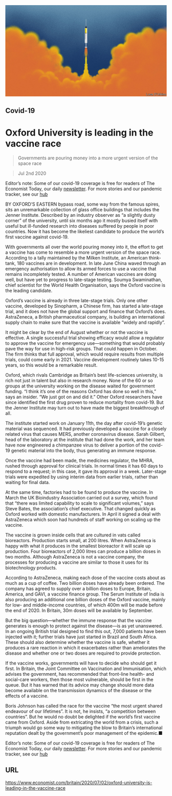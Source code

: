 ![](./images/20200704_BRD001_0.jpg)

## Covid-19

# Oxford University is leading in the vaccine race

> Governments are pouring money into a more urgent version of the space race

> Jul 2nd 2020

Editor’s note: Some of our covid-19 coverage is free for readers of The Economist Today, our daily [newsletter](https://www.economist.com/https://my.economist.com/user#newsletter). For more stories and our pandemic tracker, see our [hub](https://www.economist.com//news/2020/03/11/the-economists-coverage-of-the-coronavirus)

BY OXFORD’S EASTERN bypass road, some way from the famous spires, sits an unremarkable collection of glass office buildings that includes the Jenner Institute. Described by an industry observer as “a slightly dusty corner” of the university, until six months ago it mostly busied itself with useful but ill-funded research into diseases suffered by people in poor countries. Now it has become the likeliest candidate to produce the world’s first vaccine against covid-19.

With governments all over the world pouring money into it, the effort to get a vaccine has come to resemble a more urgent version of the space race. According to a tally maintained by the Milken Institute, an American think-tank, 180 vaccines are in development. In late June China waved through an emergency authorisation to allow its armed forces to use a vaccine that remains incompletely tested. A number of American vaccines are doing well, but have yet to progress to late-stage testing. Soumya Swaminathan, chief scientist for the World Health Organisation, says the Oxford vaccine is the leading candidate.

Oxford’s vaccine is already in three late-stage trials. Only one other vaccine, developed by Sinopharm, a Chinese firm, has started a late-stage trial, and it does not have the global support and finance that Oxford’s does. AstraZeneca, a British pharmaceutical company, is building an international supply chain to make sure that the vaccine is available “widely and rapidly”.

It might be clear by the end of August whether or not the vaccine is effective. A single successful trial showing efficacy would allow a regulator to approve the vaccine for emergency use—something that would probably pave the way for use in high-risk groups. That could happen in October. The firm thinks that full approval, which would require results from multiple trials, could come early in 2021. Vaccine development routinely takes 10-15 years, so this would be a remarkable result.

Oxford, which rivals Cambridge as Britain’s best life-sciences university, is rich not just in talent but also in research money. None of the 60 or so groups at the university working on the disease waited for government funding. “I think it’s one of the reasons Oxford has done so well in this,” says an insider. “We just got on and did it.” Other Oxford researchers have since identified the first drug proven to reduce mortality from covid-19. But the Jenner Institute may turn out to have made the biggest breakthrough of all.

The institute started work on January 11th, the day after covid-19’s genetic material was sequenced. It had previously developed a vaccine for a closely related virus that causes MERS, another coronavirus disease. Sarah Gilbert, head of the laboratory at the institute that had done the work, and her team have now engineered a chimpanzee virus to deliver a portion of the covid-19 genetic material into the body, thus generating an immune response.

Once the vaccine had been made, the medicines regulator, the MHRA, rushed through approval for clinical trials. In normal times it has 60 days to respond to a request; in this case, it gave its approval in a week. Later-stage trials were expedited by using interim data from earlier trials, rather than waiting for final data.

At the same time, factories had to be found to produce the vaccine. In March the UK Bioindustry Association carried out a survey, which found that “there was limited capability to scale to significant volumes,” says Steve Bates, the association’s chief executive. That changed quickly as Oxford worked with domestic manufacturers. In April it signed a deal with AstraZeneca which soon had hundreds of staff working on scaling up the vaccine.

The vaccine is grown inside cells that are cultured in vats called bioreactors. Production starts small, at 200 litres. When AstraZeneca is happy with what it produces in the smallest bioreactor it will scale up production. Four bioreactors of 2,000 litres can produce a billion doses in two months. Although AstraZeneca is not a vaccine company, the processes for producing a vaccine are similar to those it uses for its biotechnology products.

According to AstraZeneca, making each dose of the vaccine costs about as much as a cup of coffee. Two billion doses have already been ordered. The company has agreed to supply over a billion doses to Europe, Britain, America, and GAVI, a vaccine finance group. The Serum Institute of India is also producing an additional one billion doses of the Oxford vaccine, mainly for low- and middle-income countries, of which 400m will be made before the end of 2020. In Britain, 30m doses will be available by September.

But the big question—whether the immune response that the vaccine generates is enough to protect against the disease—is as yet unanswered. In an ongoing British trial designed to find this out, 7,000 patients have been injected with it; further trials have just started in Brazil and South Africa. These should also determine whether the vaccine is safe, whether it produces a rare reaction in which it exacerbates rather than ameliorates the disease and whether one or two doses are required to provide protection.

If the vaccine works, governments will have to decide who should get it first. In Britain, the Joint Committee on Vaccination and Immunisation, which advises the government, has recommended that front-line health- and social-care workers, then those most vulnerable, should be first in the queue. But it has warned that its advice may change should more data become available on the transmission dynamics of the disease or the effects of a vaccine.

Boris Johnson has called the race for the vaccine “the most urgent shared endeavour of our lifetimes”. It is not, he insists, “a competition between countries”. But he would no doubt be delighted if the world’s first vaccine came from Oxford. Aside from extricating the world from a crisis, such a triumph would go some way to mitigating the blow to Britain’s international reputation dealt by the government’s poor management of the epidemic.■

Editor’s note: Some of our covid-19 coverage is free for readers of The Economist Today, our daily [newsletter](https://www.economist.com/https://my.economist.com/user#newsletter). For more stories and our pandemic tracker, see our [hub](https://www.economist.com//news/2020/03/11/the-economists-coverage-of-the-coronavirus)

## URL

https://www.economist.com/britain/2020/07/02/oxford-university-is-leading-in-the-vaccine-race
